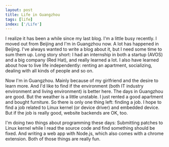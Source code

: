 ```yaml
---
layout: post
title: Life in Guangzhou
tags: [life]
index: ['/Life']
---
```


I realize it has been a while since my last blog. I'm a little busy recently. I moved out from Beijing and I'm in Guangzhou now. A lot has happened in Beijing. I've always wanted to write a blog about it, but I need some time to sum them up. Long story short: I had an internship in both a startup (AVOS) and a big company (Red Hat), and really learned a lot. I also have learned about how to live life independently: renting an apartment, socializing, dealing with all kinds of people and so on.

Now I'm in Guangzhou. Mainly because of my girlfriend and the desire to learn more. And I'd like to find if the environment (both IT industry environment and living environment) is better here. The days in Guangzhou are good. But the weather is a little unstable. I just rented a good apartment and bought furniture. So there is only one thing left: finding a job. I hope to find a job related to Linux kernel (or device driver) and embedded device. But if the job is really good, website backends are OK, too.

I'm doing two things about programming these days: Submitting patches to Linux kernel while I read the source code and find something should be fixed. And writing a web app with Node.js, which also comes with a chrome extension. Both of those things are really fun.
